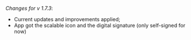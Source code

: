 _Changes for v 1.7.3_:
- Current updates and improvements applied;
- App got the scalable icon and the digital signature (only self-signed for now)
